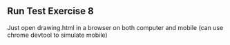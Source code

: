 ## Run Test Exercise 8
Just open drawing.html in a browser on both computer and mobile (can use chrome devtool to simulate mobile) 